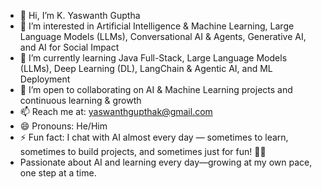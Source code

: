 - 👋 Hi, I’m K. Yaswanth Guptha
- 👀 I’m interested in Artificial Intelligence & Machine Learning, Large Language Models (LLMs), Conversational AI & Agents, Generative AI, and AI for Social Impact
- 🌱 I’m currently learning Java Full-Stack, Large Language Models (LLMs), Deep Learning (DL), LangChain & Agentic AI, and ML Deployment
- 💞️ I’m open to collaborating on AI & Machine Learning projects and continuous learning & growth
- 📫 Reach me at: yaswanthgupthak@gmail.com
- 😄 Pronouns: He/Him
- ⚡ Fun fact: I chat with AI almost every day — sometimes to learn, sometimes to build projects, and sometimes just for fun! 🤖💬
- Passionate about AI and learning every day—growing at my own pace, one step at a time.

<!---
Yaseanth2005/Yaseanth2005 is a ✨ special ✨ repository because its `README.md` (this file) appears on your GitHub profile.
You can click the Preview link to take a look at your changes.
--->
